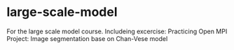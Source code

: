 # large-scale-model

For the large scale model course.
Includeing excercise: Practicing Open MPI 
Project: Image segmentation base on Chan-Vese model
